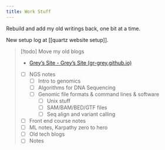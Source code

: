 ```yaml
---
title: Work Stuff
---
```


Rebuild and add my old writings back, one bit at a time.

New setup log at [[quartz website setup]].


> [!todo] Move my old blogs  
>  - [Grey’s Site - Grey’s Site (gr-grey.github.io)](https://gr-grey.github.io/proto1/)
> - [ ] NGS notes
> 	- [ ] Intro to genomics
> 	- [ ] Algorithms for DNA Sequencing
> 	- [ ] Genomic file formats & command lines & software
> 		- [ ] Unix stuff
> 		- [ ] SAM/BAM/BED/GTF files
> 		- [ ] Seq align and variant calling
> - [ ] Front end course notes
> - [ ] ML notes, Karpathy zero to hero
> - [ ] Old tech blogs
> - [ ] Notes

